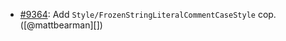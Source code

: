 * [#9364](https://github.com/rubocop-hq/rubocop/pull/9364): Add `Style/FrozenStringLiteralCommentCaseStyle` cop. ([@mattbearman][])
